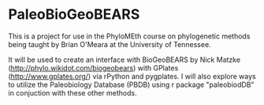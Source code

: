 # PaleoBioGeoBEARS
This is a project for use in the PhyloMEth course on phylogenetic methods being taught by Brian O'Meara at the University of Tennessee.

It will be used to create an interface with BioGeoBEARS by Nick Matzke (http://phylo.wikidot.com/biogeobears) with GPlates (http://www.gplates.org/) via rPython and pygplates. I will also explore ways to utilize the Paleobiology Database (PBDB) using r package "paleobiodDB" in conjuction with these other methods.

